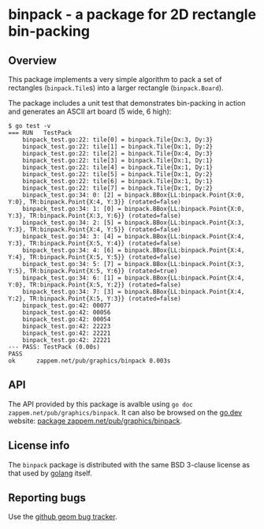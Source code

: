 # binpack - a package for 2D rectangle bin-packing

## Overview

This package implements a very simple algorithm to pack a set of
rectangles (`binpack.Tile`s) into a larger rectangle
(`binpack.Board`).

The package includes a unit test that demonstrates bin-packing in
action and generates an ASCII art board (5 wide, 6 high):
```
$ go test -v
=== RUN   TestPack
    binpack_test.go:22: tile[0] = binpack.Tile{Dx:3, Dy:3}
    binpack_test.go:22: tile[1] = binpack.Tile{Dx:1, Dy:2}
    binpack_test.go:22: tile[2] = binpack.Tile{Dx:4, Dy:3}
    binpack_test.go:22: tile[3] = binpack.Tile{Dx:1, Dy:1}
    binpack_test.go:22: tile[4] = binpack.Tile{Dx:1, Dy:1}
    binpack_test.go:22: tile[5] = binpack.Tile{Dx:1, Dy:2}
    binpack_test.go:22: tile[6] = binpack.Tile{Dx:1, Dy:1}
    binpack_test.go:22: tile[7] = binpack.Tile{Dx:1, Dy:2}
    binpack_test.go:34: 0: [2] = binpack.BBox{LL:binpack.Point{X:0, Y:0}, TR:binpack.Point{X:4, Y:3}} (rotated=false)
    binpack_test.go:34: 1: [0] = binpack.BBox{LL:binpack.Point{X:0, Y:3}, TR:binpack.Point{X:3, Y:6}} (rotated=false)
    binpack_test.go:34: 2: [5] = binpack.BBox{LL:binpack.Point{X:3, Y:3}, TR:binpack.Point{X:4, Y:5}} (rotated=false)
    binpack_test.go:34: 3: [4] = binpack.BBox{LL:binpack.Point{X:4, Y:3}, TR:binpack.Point{X:5, Y:4}} (rotated=false)
    binpack_test.go:34: 4: [6] = binpack.BBox{LL:binpack.Point{X:4, Y:4}, TR:binpack.Point{X:5, Y:5}} (rotated=false)
    binpack_test.go:34: 5: [7] = binpack.BBox{LL:binpack.Point{X:3, Y:5}, TR:binpack.Point{X:5, Y:6}} (rotated=true)
    binpack_test.go:34: 6: [1] = binpack.BBox{LL:binpack.Point{X:4, Y:0}, TR:binpack.Point{X:5, Y:2}} (rotated=false)
    binpack_test.go:34: 7: [3] = binpack.BBox{LL:binpack.Point{X:4, Y:2}, TR:binpack.Point{X:5, Y:3}} (rotated=false)
    binpack_test.go:42: 00077
    binpack_test.go:42: 00056
    binpack_test.go:42: 00054
    binpack_test.go:42: 22223
    binpack_test.go:42: 22221
    binpack_test.go:42: 22221
--- PASS: TestPack (0.00s)
PASS
ok  	zappem.net/pub/graphics/binpack	0.003s
```

## API

The API provided by this package is avalble using `go doc
zappem.net/pub/graphics/binpack`. It can also be browsed on the
[go.dev](http://go.dev) website:
[package zappem.net/pub/graphics/binpack](https://pkg.go.dev/zappem.net/pub/graphics/binpack).

## License info

The `binpack` package is distributed with the same BSD 3-clause
license as that used by [golang](https://golang.org/LICENSE) itself.

## Reporting bugs

Use the [github geom bug
tracker](https://github.com/tinkerator/binpack/issues).

